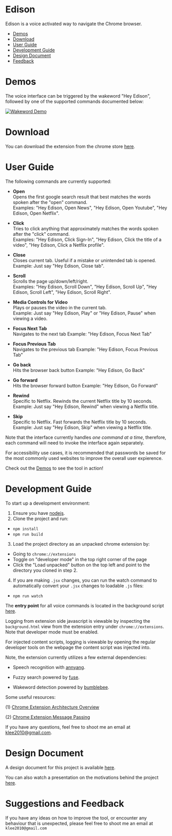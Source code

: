 # Edison

Edison is a voice activated way to navigate the Chrome browser.

- <a href="#Demo">Demos</a>
- <a href="#Download">Download</a>
- <a href="#UserGuide">User Guide</a>
- <a href="#Developing">Development Guide</a>
- <a href="#Doc">Design Document</a>
- <a href="#Feedback">Feedback</a>

<a name="Demo"></a>
# Demos
The voice interface can be triggered by the wakeword "Hey Edison", followed by one of the supported commands documented below:

[![Wakeword Demo](https://img.youtube.com/vi/50mDH2S5m_o/0.jpg)](https://youtu.be/50mDH2S5m_o)

<a name="Download"></a>
# Download

You can download the extension from the chrome store [here](https://chrome.google.com/webstore/detail/tulip/cjedgkiefphilnnkgmpakjdjehjjgaef).

<a name="UserGuide"></a>
# User Guide

The following commands are currently supported:

- **Open**  
Opens the first google search result that best matches the words spoken after the "open" command.  
Examples: "Hey Edison, Open News", "Hey Edison, Open Youtube", "Hey Edison, Open Netflix".

- **Click**  
Tries to click anything that approximately matches the words spoken after the "click" command.  
Examples: "Hey Edison, Click Sign-In", "Hey Edison, Click the title of a video", "Hey Edison, Click a Netflix profile".

- **Close**  
Closes current tab. Useful if a mistake or unintended tab is opened.  
Example: Just say "Hey Edison, Close tab".

- **Scroll**  
Scrolls the page up/down/left/right.  
Examples: "Hey Edison, Scroll Down", "Hey Edison, Scroll Up", "Hey Edison, Scroll Left", "Hey Edison, Scroll Right".

- **Media Controls for Video**  
Plays or pauses the video in the current tab.  
Example: Just say "Hey Edison, Play" or "Hey Edison, Pause" when viewing a video.

- **Focus Next Tab**  
Navigates to the next tab
Example: "Hey Edison, Focus Next Tab"

- **Focus Previous Tab**  
Navigates to the previous tab
Example: "Hey Edison, Focus Previous Tab"

- **Go back**  
Hits the browser back button
Example: "Hey Edison, Go Back"


- **Go forward**  
Hits the browser forward button
Example: "Hey Edison, Go Forward"

- **Rewind**  
Specific to Netflix. Rewinds the current Netflix title by 10 seconds.  
Example: Just say "Hey Edison, Rewind" when viewing a Netflix title.

- **Skip**  
Specific to Netflix. Fast forwards the Netflix title by 10 seconds.  
Example: Just say "Hey Edison, Skip" when viewing a Netflix title.

Note that the interface currently handles *one command at a time*, therefore, each command will need to invoke the interface again separately.

For accessibility use cases, it is recommended that passwords be saved for the most commonly used websites to improve the overall user expierence.

Check out the <a href="#Demo">Demos</a> to see the tool in action!

<a name="Developing"></a>
# Development Guide

To start up a development environment:

1. Ensure you have [nodejs](https://nodejs.org/en/download/). 
2. Clone the project and run:

* ``` npm install ``` 
* ``` npm run build ```

3. Load the project directory as an unpacked chrome extension by:

- Going to ```chrome://extensions```
- Toggle on "developer mode" in the top right corner of the page
- Click the "Load unpacked" button on the top left and point to the directory you cloned in step 2.

4. If you are making ```.jsx``` changes, you can run the watch command to automatically convert your ```.jsx``` changes to loadable ```.js``` files:

- ```npm run watch```

The **entry point** for all voice commands is located in the background script [here](https://github.com/leekevinyg/edison/blob/master/background.js#L60).

Logging from extension side javascript is viewable by inspecting the ```background.html``` view from the extension entry under ```chrome://extensions```. Note that developer mode must be enabled.

For injected content scripts, logging is viewable by opening the regular developer tools on the webpage the content script was injected into.

Note, the extension currently utilizes a few external dependencies:

- Speech recognition with [annyang](https://github.com/TalAter/annyang).

- Fuzzy search powered by [fuse](https://fusejs.io/).

- Wakeword detection powered by [bumblebee](https://github.com/jaxcore/bumblebee-hotword).

Some useful resources:

(1) [Chrome Extension Architecture Overview](https://developer.chrome.com/extensions/overview#arch)

(2) [Chrome Extension Message Passing](https://developer.chrome.com/extensions/messaging)

If you have any questions, feel free to shoot me an email at klee2010@gmail.com.

<a name="Doc"></a>
# Design Document
A design document for this project is available [here](https://docs.google.com/document/d/1nKaC_UrZWs74rFF9CNAl-1SZkBbAQJlreTb008G3Zjs/edit?usp=sharing).

You can also watch a presentation on the motivations behind the project [here](https://youtu.be/onA30s6UjRI).

<a name="Feedback"></a>
# Suggestions and Feedback

If you have any ideas on how to improve the tool, or encounter any behaviour that is unexpected, please feel free to shoot me an email at ```klee2010@gmail.com```


